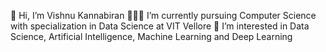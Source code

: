 👋 Hi, I’m Vishnu Kannabiran
🧑🏼‍💻 I’m currently pursuing Computer Science with specialization in Data Science at VIT Vellore
👀 I’m interested in Data Science, Artificial Intelligence, Machine Learning and Deep Learning

<!---
Vishnu290504/Vishnu290504 is a ✨ special ✨ repository because its `README.md` (this file) appears on your GitHub profile.
You can click the Preview link to take a look at your changes.
--->
